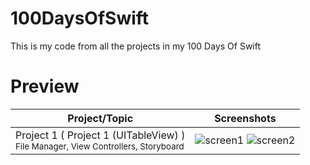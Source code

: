 # 100DaysOfSwift
This is my code from all the projects in my 100 Days Of Swift

# Preview
| Project/Topic | Screenshots |
| --------------|------------ |
| Project 1 ( Project 1 (UITableView) ) <br/><sub> File Manager, View Controllers, Storyboard </sub>| ![screen1](https://github.com/khumargirdhar/100DaysOfSwift/blob/main/Project%201%20(UITableView)/Screenshots/small/P1-01.png) ![screen2](https://github.com/khumargirdhar/100DaysOfSwift/blob/main/Project%201%20(UITableView)/Screenshots/P1-01.png) |

